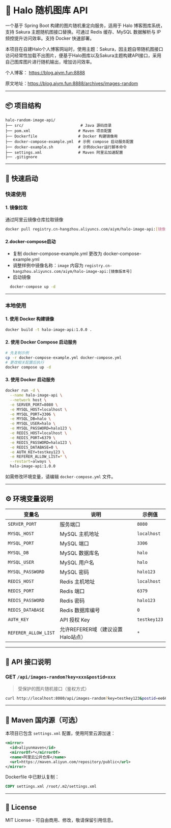 # 🌸 Halo 随机图库 API

一个基于 Spring Boot 构建的图片随机重定向服务，适用于 Halo 博客图库系统，支持 Sakura 主题随机图接口替换。可通过 Redis 缓存、MySQL 数据解析与 IP 频控提升访问效率。支持 Docker 快速部署。

本项目在自建Halo个人博客网站时，使用主题：Sakura，因主题自带随机图接口访问经常性加载不出图片，便基于Halo图库以及Sakura主题构建API接口，采用自己图库图片进行随机输出，增加访问效率。

个人博客： https://blog.aiym.fun:8888

原文地址：https://blog.aiym.fun:8888/archives/images-random

---

## 📦 项目结构

```
halo-random-image-api/
├── src/                         # Java 源码目录
├── pom.xml                     # Maven 项目配置
├── Dockerfile                  # Docker 构建镜像用
├── docker-compose-example.yml  # 示例 compose 启动服务配置
├── docker-example.sh           # 示例docker运行脚本命令
├── settings.xml                # Maven 阿里云加速配置
├── .gitignore
```

---

## 🚀 快速启动

### 快速使用

#### 1. 镜像拉取

通过阿里云镜像仓库拉取镜像
```bash
docker pull registry.cn-hangzhou.aliyuncs.com/aiym/halo-image-api:[镜像版本号]
```
#### 2.docker-compose启动

- 复制 docker-compose-example.yml 更改为 docker-compose-example.yml
- 调整样例中镜像名称：`image` 内容为 `registry.cn-hangzhou.aliyuncs.com/aiym/halo-image-api:[镜像版本号]`
- 启动镜像
```bash
  docker-compose up -d
```
---

### 本地使用

#### 1. 使用 Docker 构建镜像

```bash
docker build -t halo-image-api:1.0.0 .
```

#### 2. 使用 Docker Compose 启动服务

```bash
# 先复制示例
cp -r docker-compose-example.yml docker-compose.yml
# 更改相关配置后执行
docker compose up -d
```

#### 3. 使用 Docker 启动服务

```bash
docker run -d \
  --name halo-image-api \
  --network host \
  -e SERVER_PORT=8080 \
  -e MYSQL_HOST=localhost \
  -e MYSQL_PORT=3306 \
  -e MYSQL_DB=halo \
  -e MYSQL_USER=halo \
  -e MYSQL_PASSWORD=halo123 \
  -e REDIS_HOST=localhost \
  -e REDIS_PORT=6379 \
  -e REDIS_PASSWORD=halo123 \
  -e REDIS_DATABASE=0 \
  -e AUTH_KEY=testkey123 \
  -e REFERER_ALLOW_LIST=* \
  --restart=always \
  halo-image-api:1.0.0

```

如需修改环境变量，请编辑 `docker-compose.yml` 文件。

---

## ⚙️ 环境变量说明

| 变量名           | 说明                     | 示例值          |
|------------------|------------------------|--------------|
| `SERVER_PORT`    | 服务端口                   | `8080`       |
| `MYSQL_HOST`     | MySQL 主机地址             | `localhost`  |
| `MYSQL_PORT`     | MySQL 端口               | `3306`       |
| `MYSQL_DB`       | MySQL 数据库名             | `halo`       |
| `MYSQL_USER`     | MySQL 用户名              | `halo`       |
| `MYSQL_PASSWORD` | MySQL 密码               | `halo123`    |
| `REDIS_HOST`     | Redis 主机地址             | `localhost`  |
| `REDIS_PORT`     | Redis 端口               | `6379`       |
| `REDIS_PASSWORD` | Redis 密码               | `halo123`    |
| `REDIS_DATABASE` | Redis 数据库编号            | `0`          |
| `AUTH_KEY`       | API 授权 Key             | `testkey123` |
| `REFERER_ALLOW_LIST`       | 允许REFERER域（建议设置Halo站点） | `*`          |

---

## 📡 API 接口说明


### GET `/api/images-random?key=xxx&postid=xxx`

> 受保护的图片随机接口（鉴权方式）

```bash
curl http://localhost:8080/api/images-random?key=testkey123&postid=ee66de06-5241-42aa-bb64-38f040e94728
```

---

## 🧱 Maven 国内源（可选）

本项目已包含 `settings.xml` 配置，使用阿里云源加速：

```xml
<mirror>
  <id>aliyunmaven</id>
  <mirrorOf>*</mirrorOf>
  <name>阿里云公共仓库</name>
  <url>https://maven.aliyun.com/repository/public</url>
</mirror>
```

Dockerfile 中已默认复制：

```dockerfile
COPY settings.xml /root/.m2/settings.xml
```

---

## 📜 License

MIT License - 可自由商用、修改，敬请保留引用信息。
